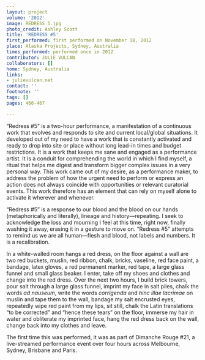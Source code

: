 ```yaml
---
layout: project
volume: '2012'
image: REDRESS_5.jpg
photo_credit: Ashley Scott
title: 'REDRESS #5'
first_performed: first performed on November 18, 2012
place: Alaska Projects, Sydney, Australia
times_performed: performed once in 2012
contributor: JULIE VULCAN
collaborators: []
home: Sydney, Australia
links:
- julievulcan.net
contact: ''
footnote: ''
tags: []
pages: 466-467

---
```


“Redress #5” is a two-hour performance, a manifestation of a continuous work that evolves and responds to site and current local/global situations. It developed out of my need to have a work that is constantly activated and ready to drop into site or place without long lead-in times and budget restrictions. It is a work that keeps me sane and engaged as a performance artist. It is a conduit for comprehending the world in which I find myself, a ritual that helps me digest and transform bigger complex issues in a very personal way. This work came out of my desire, as a performance maker, to address the problem of how the urgent need to perform or express an action does not always coincide with opportunities or relevant curatorial events. This work therefore has an element that can rely on myself alone to activate it wherever and whenever.

“Redress #5” is a response to our blood and the blood on our hands (metaphorically and literally), lineage and history—repeating. I seek to acknowledge the loss and mourning I feel at this time, right now, finally washing it away, erasing it in a gesture to move on. “Redress #5” attempts to remind us we are all human—flesh and blood, not labels and numbers. It is a recalibration.

In a white-walled room hangs a red dress, on the floor against a wall are two red buckets, muslin, red ribbon, chalk, bricks, vaseline, red face paint, a bandage, latex gloves, a red permanent marker, red tape, a large glass funnel and small glass beaker. I enter, take off my shoes and clothes and change into the red dress. Over the next two hours, I build brick towers, pour salt through a large glass funnel, imprint my face in salt piles, chalk the words _ad nauseum_, write the words _corrigenda_ and _hinc illae lacrimae_ on muslin and tape them to the wall, bandage my salt encrusted eyes, repeatedly wipe red paint from my lips, sit still, chalk the Latin translations “to be corrected” and “hence these tears” on the floor, immerse my hair in water and obliterate my imprinted face, hang the red dress back on the wall, change back into my clothes and leave.

The first time this was performed, it was as part of Dimanche Rouge #21, a live-streamed performance event over four hours across Melbourne, Sydney, Brisbane and Paris.
